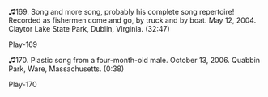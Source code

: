 ♫169. Song and more song, probably his complete song repertoire!
Recorded as fishermen come and go, by truck and by boat. May 12, 2004.
Claytor Lake State Park, Dublin, Virginia. (32:47)

Play-169

♫170. Plastic song from a four-month-old male. October 13, 2006. Quabbin
Park, Ware, Massachusetts. (0:38)

Play-170
